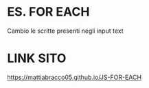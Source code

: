 # ES. FOR EACH

Cambio le scritte presenti negli input text

# LINK SITO
https://mattiabracco05.github.io/JS-FOR-EACH
